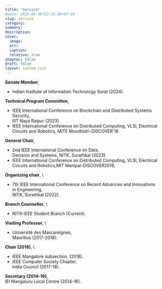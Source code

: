 ```yaml
---
title: "Service"
#date: 2022-04-09T23:15:00+07:00
slug: service
category:
summary:
description: 
cover:
  image:
  alt:
  caption: 
  relative: true
showtoc: false
draft: false
layout: custom_list
---
```

  **Senate Member**, 
 - Indian Institute of Information Technology Surat (2024).
   
  **Technical Program Committee**, 
 - IEEE International Conference on Blockchain and Distributed Systems Security,  \
 IIIT Naya Raipur (2023).
 - IEEE International Conference on Distributed Computing, VLSI, Electrical Circuits and Robotics, MITE Moodbidri-DISCOVER'18
   
  **General Chair**,  
 - 2nd IEEE International Conference on Data,   \
 Decision and Systems, NITK, Surathkal (2023).
 -  IEEE International Conference on Distributed Computing, VLSI, Electrical Circuits and Robotics,MIT Manipal-DISCOVER2019,
 
  **Organizing chair**, \
 - 7th IEEE International Conference on Recent Advances and Innovations in Engineering,   \
 NITK, Surathkal (2022).

  **Branch Counsellor**,  \
  - NITK-IEEE Student Branch (Current).
    
  **Visiting Professor**, \
-  Université des Mascareignes,   \
 Mauritius (2017-2018).

  **Chair (2018)**,   \
 - IEEE Mangalore subsection. (2018).
 - IEEE Computer Society Chapter,  \
 India Council (2017-18).

  **Secretary (2014-16)**,  \
  IEI Mangaluru Local Centre (2014-16).      
